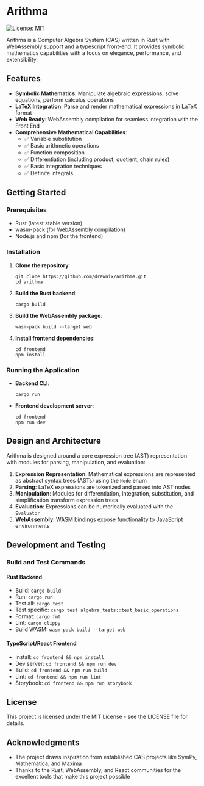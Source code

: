 # Arithma 

[![License: MIT](https://img.shields.io/badge/License-MIT-blue.svg)](https://opensource.org/licenses/MIT)

Arithma is a Computer Algebra System (CAS) written in Rust with WebAssembly
support and a typescript front-end. It provides symbolic mathematics 
capabilities with a focus on elegance, performance, and extensibility.

## Features

- **Symbolic Mathematics**: Manipulate algebraic expressions, solve equations, perform calculus operations
- **LaTeX Integration**: Parse and render mathematical expressions in LaTeX format
- **Web Ready**: WebAssembly compilation for seamless integration with the Front End
- **Comprehensive Mathematical Capabilities**:
  - ✅ Variable substitution
  - ✅ Basic arithmetic operations
  - ✅ Function composition
  - ✅ Differentiation (including product, quotient, chain rules)
  - ✅ Basic integration techniques
  - ✅ Definite integrals

## Getting Started

### Prerequisites

- Rust (latest stable version)
- wasm-pack (for WebAssembly compilation)
- Node.js and npm (for the frontend)

### Installation

1. **Clone the repository**:
   ```
   git clone https://github.com/drewnix/arithma.git
   cd arithma
   ```

2. **Build the Rust backend**:
   ```
   cargo build
   ```

3. **Build the WebAssembly package**:
   ```
   wasm-pack build --target web
   ```

4. **Install frontend dependencies**:
   ```
   cd frontend
   npm install
   ```

### Running the Application

- **Backend CLI**:
  ```
  cargo run
  ```

- **Frontend development server**:
  ```
  cd frontend
  npm run dev
  ```

## Design and Architecture

Arithma is designed around a core expression tree (AST) representation with 
modules for parsing, manipulation, and evaluation:

1. **Expression Representation**: Mathematical expressions are represented as 
abstract syntax trees (ASTs) using the `Node` enum
2. **Parsing**: LaTeX expressions are tokenized and parsed into AST nodes
3. **Manipulation**: Modules for differentiation, integration, substitution, and
simplification transform expression trees
4. **Evaluation**: Expressions can be numerically evaluated with the `Evaluator`
5. **WebAssembly**: WASM bindings expose functionality to JavaScript environments

## Development and Testing

### Build and Test Commands

#### Rust Backend
- Build: `cargo build`
- Run: `cargo run`
- Test all: `cargo test`
- Test specific: `cargo test algebra_tests::test_basic_operations`
- Format: `cargo fmt`
- Lint: `cargo clippy`
- Build WASM: `wasm-pack build --target web`

#### TypeScript/React Frontend
- Install: `cd frontend && npm install`
- Dev server: `cd frontend && npm run dev`
- Build: `cd frontend && npm run build`
- Lint: `cd frontend && npm run lint`
- Storybook: `cd frontend && npm run storybook`


## License

This project is licensed under the MIT License - see the LICENSE file for details.

## Acknowledgments

- The project draws inspiration from established CAS projects like SymPy, Mathematica, and Maxima
- Thanks to the Rust, WebAssembly, and React communities for the excellent tools that make this project possible
